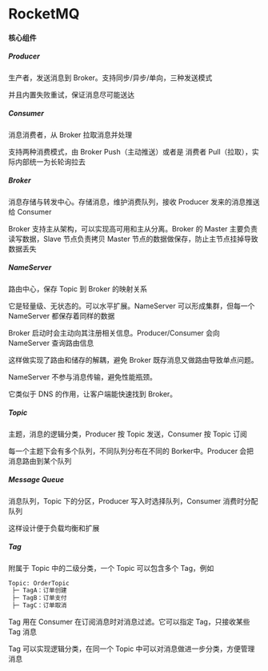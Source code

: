# RocketMQ

#### 核心组件

##### Producer

生产者，发送消息到 Broker。支持同步/异步/单向，三种发送模式

并且内置失败重试，保证消息尽可能送达

##### Consumer

消息消费者，从 Broker 拉取消息并处理

支持两种消费模式，由 Broker Push（主动推送）或者是 消费者 Pull（拉取），实际内部统一为长轮询拉去

##### Broker

消息存储与转发中心。存储消息，维护消费队列，接收 Producer 发来的消息推送给 Consumer

Broker 支持主从架构，可以实现高可用和主从分离。Broker 的 Master 主要负责读写数据，Slave 节点负责拷贝 Master 节点的数据做保存，防止主节点挂掉导致数据丢失

##### NameServer

路由中心，保存 Topic 到 Broker 的映射关系

它是轻量级、无状态的。可以水平扩展。NameServer 可以形成集群，但每一个 NameServer 都保存着同样的数据

Broker 启动时会主动向其注册相关信息。Producer/Consumer 会向 NameServer 查询路由信息

这样做实现了路由和储存的解耦，避免 Broker 既存消息又做路由导致单点问题。

NameServer 不参与消息传输，避免性能瓶颈。

它类似于 DNS 的作用，让客户端能快速找到 Broker。

##### Topic

主题，消息的逻辑分类，Producer 按 Topic 发送，Consumer 按 Topic 订阅

每一个主题下会有多个队列，不同队列分布在不同的 Borker中。Producer 会把消息路由到某个队列

##### Message Queue

消息队列，Topic 下的分区，Producer 写入时选择队列，Consumer 消费时分配队列

这样设计便于负载均衡和扩展

##### Tag

附属于 Topic 中的二级分类，一个 Topic 可以包含多个 Tag，例如

```sh
Topic: OrderTopic
 ├─ TagA：订单创建
 ├─ TagB：订单支付
 ├─ TagC：订单取消
```

Tag 用在 Consumer 在订阅消息时对消息过滤。它可以指定 Tag，只接收某些 Tag 消息

Tag 可以实现逻辑分类，在同一个 Topic 中可以对消息做进一步分类，方便管理消息

